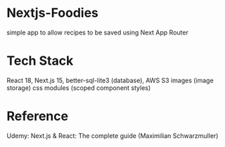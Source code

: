 # Nextjs-Foodies
simple app to allow recipes to be saved using Next App Router

# Tech Stack
React 18, 
Next.js 15, 
better-sql-lite3 (database), 
AWS S3 images (image storage)
css modules (scoped component styles)

# Reference
Udemy: Next.js & React: The complete guide (Maximilian Schwarzmuller)

